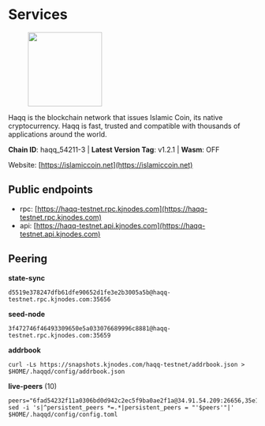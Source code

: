 # Services

<figure><img src="https://raw.githubusercontent.com/kj89/testnet_manuals/main/pingpub/logos/haqq.png" width="150" alt=""><figcaption></figcaption></figure>

Haqq is the blockchain network that issues Islamic Coin,  its native cryptocurrency. Haqq is fast, trusted and  compatible with thousands of applications around the world.

**Chain ID**: haqq_54211-3 | **Latest Version Tag**: v1.2.1 | **Wasm**: OFF

Website: [https://islamiccoin.net](https://islamiccoin.net)


## Public endpoints

* rpc: [https://haqq-testnet.rpc.kjnodes.com](https://haqq-testnet.rpc.kjnodes.com)
* api: [https://haqq-testnet.api.kjnodes.com](https://haqq-testnet.api.kjnodes.com)

## Peering

**state-sync**

```
d5519e378247dfb61dfe90652d1fe3e2b3005a5b@haqq-testnet.rpc.kjnodes.com:35656
```

**seed-node**

```
3f472746f46493309650e5a033076689996c8881@haqq-testnet.rpc.kjnodes.com:35659
```

**addrbook**
```
curl -Ls https://snapshots.kjnodes.com/haqq-testnet/addrbook.json > $HOME/.haqqd/config/addrbook.json
```

**live-peers** (10)
```
peers="6fad54232f11a0306bd0d942c2ec5f9ba0ae2f1a@34.91.54.209:26656,35e1bf6fda8a37c9c4872527a30b1fe26b0a155f@45.13.59.201:26656,9eb507f9365313dbe7f426050fec9648298f58ee@109.205.183.51:26656,26a5bd6fb59f4dcd25f20bbc53b88860b2598f7d@65.21.91.50:35656,d5519e378247dfb61dfe90652d1fe3e2b3005a5b@65.109.68.190:35656,59af99085c961a6a5c8dc4bc8b3abffda16ddccb@135.181.38.62:26656,ee0328492fd21eee29ecbde19b52dfde6bd5da54@176.9.146.72:46656,9e288261ac5e42f25bd281f2564d756596aded6c@95.216.7.169:26656,7f4b4501af5f744210dcad95fb9b3915283fd0e9@185.244.182.203:26656,e576d332451c7c3c0c5c753b1bbd4e670b1ecfc7@5.161.97.83:26656"
sed -i 's|^persistent_peers *=.*|persistent_peers = "'$peers'"|' $HOME/.haqqd/config/config.toml
```
